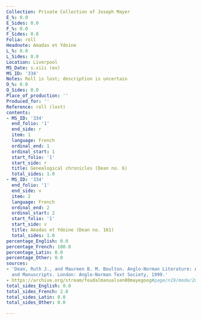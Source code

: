 ```yaml
---
Collection: Private Collection of Joseph Mayer
E_%: 0.0
E_Sides: 0.0
F_%: 0.0
F_Sides: 0.0
Folia: roll
Headnote: Amadas et Ydoine
L_%: 0.0
L_Sides: 0.0
Location: Liverpool
MS_Date: s.xiii (ex)
MS_ID: '334'
Notes: Roll is lost; description is uncertain
O_%: 0.0
O_Sides: 0.0
Place_of_production: ''
Produced_for: ''
Reference: roll (lost)
contents:
- MS_ID: '334'
  end_folio: '1'
  end_side: r
  item: 1
  language: French
  ordinal_end: 1
  ordinal_start: 1
  start_folio: '1'
  start_side: r
  title: Genealogical chronicles (Dean no. 6)
  total_sides: 1.0
- MS_ID: '334'
  end_folio: '1'
  end_side: v
  item: 2
  language: French
  ordinal_end: 2
  ordinal_start: 2
  start_folio: '1'
  start_side: v
  title: Amadas et Ydoine (Dean no. 161)
  total_sides: 1.0
percentage_English: 0.0
percentage_French: 100.0
percentage_Latin: 0.0
percentage_Other: 0.0
sources:
- 'Dean, Ruth J., and Maureen B. M. Boulton. Anglo-Norman Literature: A Guide to Texts
  and Manuscripts. London: Anglo-Norman Text Society, 1999.'
- https://archive.org/stream/feudalmanualsen00mayegoog#page/n19/mode/2up
total_sides_English: 0.0
total_sides_French: 2.0
total_sides_Latin: 0.0
total_sides_Other: 0.0

---
```

